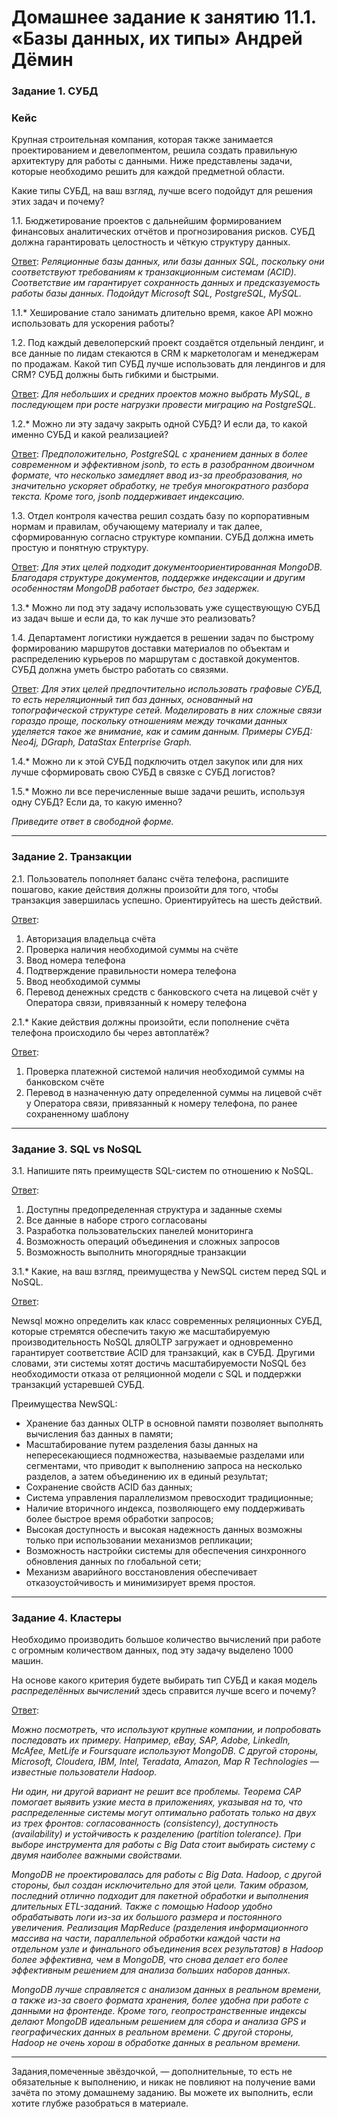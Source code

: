 # Домашнее задание к занятию 11.1. «Базы данных, их типы» Андрей Дёмин


### Задание 1. СУБД

### Кейс
Крупная строительная компания, которая также занимается проектированием и девелопментом, решила создать 
правильную архитектуру для работы с данными. Ниже представлены задачи, которые необходимо решить для
каждой предметной области. 

Какие типы СУБД, на ваш взгляд, лучше всего подойдут для решения этих задач и почему? 
 
1.1. Бюджетирование проектов с дальнейшим формированием финансовых аналитических отчётов и прогнозирования рисков.
СУБД должна гарантировать целостность и чёткую структуру данных.

<ins>Ответ</ins>: *Реляционные базы данных, или базы данных SQL, поскольку они соответствуют требованиям
к транзакционным системам (ACID). Соответствие им гарантирует сохранность данных и предсказуемость работы базы данных.
Подойдут Microsoft SQL, PostgreSQL, MySQL.*

1.1.* Хеширование стало занимать длительно время, какое API можно использовать для ускорения работы? 

1.2. Под каждый девелоперский проект создаётся отдельный лендинг, и все данные по лидам стекаются в CRM к 
маркетологам и менеджерам по продажам. Какой тип СУБД лучше использовать для лендингов и для CRM? 
СУБД должны быть гибкими и быстрыми.

<ins>Ответ</ins>: *Для небольших и средних проектов можно выбрать MySQL, в последующем при росте нагрузки провести миграцию
на  PostgreSQL.*

1.2.* Можно ли эту задачу закрыть одной СУБД? И если да, то какой именно СУБД и какой реализацией?

<ins>Ответ</ins>: *Предположительно, PostgreSQL с хранением данных в более современном и эффективном jsonb, то есть
в разобранном двоичном формате, что несколько замедляет ввод из-за преобразования, но значительно ускоряет обработку,
не требуя многократного разбора текста. Кроме того, jsonb поддерживает индексацию.*

1.3. Отдел контроля качества решил создать базу по корпоративным нормам и правилам, обучающему материалу 
и так далее, сформированную согласно структуре компании. СУБД должна иметь простую и понятную структуру.

<ins>Ответ</ins>: *Для этих целей подходит документоориентированная MongoDB. Благодаря структуре документов, поддержке
индексации и другим особенностям MongoDB работает быстро, без задержек.*

1.3.* Можно ли под эту задачу использовать уже существующую СУБД из задач выше и если да, то как лучше это 
реализовать?

1.4. Департамент логистики нуждается в решении задач по быстрому формированию маршрутов доставки материалов 
по объектам и распределению курьеров по маршрутам с доставкой документов. СУБД должна уметь быстро работать
со связями.

<ins>Ответ</ins>: *Для этих целей предпочтительно использовать графовые СУБД, то есть нереляционный тип баз данных,
основанный на топографической структуре сетей. Моделировать в них сложные связи гораздо проще, поскольку отношениям
между точками данных уделяется такое же внимание, как и самим данным. Примеры СУБД: Neo4j, DGraph, DataStax Enterprise Graph.* 

1.4.* Можно ли к этой СУБД подключить отдел закупок или для них лучше сформировать свою СУБД в связке с СУБД 
логистов?

1.5.* Можно ли все перечисленные выше задачи решить, используя одну СУБД? Если да, то какую именно?

*Приведите ответ в свободной форме.*

---

### Задание 2. Транзакции

2.1. Пользователь пополняет баланс счёта телефона, распишите пошагово, какие действия должны произойти для того, чтобы 
транзакция завершилась успешно. Ориентируйтесь на шесть действий.

<ins>Ответ</ins>:

1) Авторизация владельца счёта
2) Проверка наличия необходимой суммы на счёте
3) Ввод номера телефона
4) Подтверждение правильности номера телефона
5) Ввод необходимой суммы
6) Перевод денежных средств с банковского счета на лицевой счёт у Оператора связи, привязанный к номеру телефона
 

2.1.* Какие действия должны произойти, если пополнение счёта телефона происходило бы через автоплатёж?

<ins>Ответ</ins>:

1) Проверка платежной системой наличия необходимой суммы на банковском счёте
2) Перевод в назначенную дату определенной суммы на лицевой счёт у Оператора связи, привязанный к номеру телефона,
по ранее сохраненному шаблону


---

### Задание 3. SQL vs NoSQL

3.1. Напишите пять преимуществ SQL-систем по отношению к NoSQL. 

<ins>Ответ</ins>:

1) Доступны предопределенная структура и заданные схемы
2) Все данные в наборе строго согласованы
3) Разработка пользовательских панелей мониторинга
4) Возможность операций объединения и сложных запросов
5) Возможность выполнить многорядные транзакции

3.1.* Какие, на ваш взгляд, преимущества у NewSQL систем перед SQL и NoSQL.

<ins>Ответ</ins>:

Newsql можно определить как класс современных реляционных СУБД, которые стремятся обеспечить такую же масштабируемую производительность NoSQL дляOLTP загружает и одновременно гарантирует соответствие ACID для транзакций, как в СУБД. Другими словами, эти системы хотят достичь масштабируемости NoSQL без необходимости отказа от реляционной модели с SQL и поддержки транзакций устаревшей СУБД.

Преимущества NewSQL:
- Хранение баз данных OLTP в основной памяти позволяет выполнять вычисления баз данных в памяти;
- Масштабирование путем разделения базы данных на непересекающиеся подмножества, называемые разделами или сегментами, что приводит к выполнению запроса на несколько разделов, а затем объединению их в единый результат;
- Сохранение свойств ACID баз данных;
- Система управления параллелизмом превосходит традиционные;
- Наличие вторичного индекса, позволяющего ему поддерживать более быстрое время обработки запросов;
- Высокая доступность и высокая надежность данных возможны только при использовании механизмов репликации;
- Возможность настройки системы для обеспечения синхронного обновления данных по глобальной сети;
- Механизм аварийного восстановления обеспечивает отказоустойчивость и минимизирует время простоя.

---

### Задание 4. Кластеры

Необходимо производить большое количество вычислений при работе с огромным количеством данных, под эту задачу 
выделено 1000 машин. 

На основе какого критерия будете выбирать тип СУБД и какая модель *распределённых вычислений* 
здесь справится лучше всего и почему?

<ins>Ответ</ins>:

*Можно посмотреть, что используют крупные компании, и попробовать последовать их примеру. Например, eBay, SAP, Adobe, LinkedIn, McAfee, MetLife и Foursquare используют MongoDB. С другой стороны, Microsoft, Cloudera, IBM, Intel, Teradata, Amazon, Map R Technologies — известные пользователи Hadoop.*

*Ни один, ни другой вариант не решит все проблемы. Теорема CAP помогает выявить узкие места в приложениях, указывая на то, что распределенные системы могут оптимально работать только на двух из трех фронтов: согласованность (consistency), доступность (availability) и устойчивость к разделению (partition tolerance). При выборе инструмента для работы с Big Data стоит выбирать систему с двумя наиболее важными свойствами.*

*MongoDB не проектировалась для работы с Big Data. Hadoop, с другой стороны, был создан исключительно для этой цели. Таким образом, последний отлично подходит для пакетной обработки и выполнения длительных ETL-заданий. Также с помощью Hadoop удобно обрабатывать логи из-за их большого размера и постоянного увеличения. Реализация MapReduce (разделения информационного массива на части, параллельной обработки каждой части на отдельном узле и финального объединения всех результатов) в Hadoop более эффективна, чем в MongoDB, что снова делает его более эффективным решением для анализа больших наборов данных.*

*MongoDB лучше справляется с анализом данных в реальном времени, а также из-за своего формата хранения, более удобна при работе с данными на фронтенде. Кроме того, геопространственные индексы делают MongoDB идеальным решением для сбора и анализа GPS и географических данных в реальном времени. С другой стороны, Hadoop не очень хорош в обработке данных в реальном времени.*

---

Задания,помеченные звёздочкой, — дополнительные, то есть не обязательные к выполнению, и никак не повлияют на получение вами зачёта по этому домашнему заданию. Вы можете их выполнить, если хотите глубже разобраться в материале.
